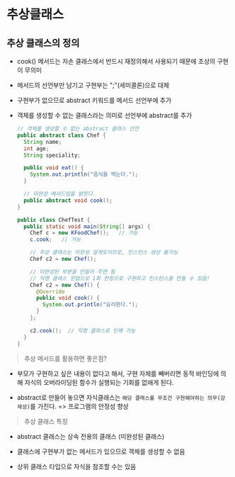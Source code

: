 # 추상클래스

## 추상 클래스의 정의

- cook() 메서드는 자손 클래스에서 반드시 재정의해서 사용되기 때문에 조상의 구현이 무의미

- 메서드의 선언부만 남기고 구현부는 ";"(세미콜론)으로 대체

- 구현부가 없으므로 abstract 키워드를 메서드 선언부에 추가

- 객체를 생성할 수 없는 클래스라는 의미로 선언부에 abstract를 추가

  ```java
  // 객체를 생성할 수 없는 abstract 클래스 선언
  public abstract class Chef {
    String name;
    int age;
    String speciality;

    public void eat() {
      System.out.println("음식을 먹는다.");
    }

    // 미완성 메서드임을 밝힌다.
    public abstract void cook();
  }
  ```

  ```java
  public class ChefTest {
    public static void main(String[] args) {
      Chef c = new KFoodChef();   // 가능
      c.cook;   // 가능

      // 추상 클래스는 미완성 설계도이므로, 인스턴스 생성 불가능
      Chef c2 = new Chef();   

      // 미완성된 부분을 만들어 주면 됨
      // 익명 클래스 문법으로 1회 한정으로 구현하고 인스턴스를 만들 수 있음!
      Chef c2 = new Chef() {
        @Override
        public void cook() {
          System.out.println("요리한다.");
        }
      };

      c2.cook();  // 익명 클래스로 인해 가능
    }
  }
  ```

> 추상 메서드를 활용하면 좋은점?

- 부모가 구현하고 싶은 내용이 없다고 해서, 구현 자체를 빼버리면 동적 바인딩에 의해 자식의 오버라이딩된 함수가 실행되는 기회를 없애게 된다. 

- abstract로 만들어 놓으면 자식클래스는 `해당 클래스를 무조건 구현해야하는 의무(강제성)`를 가진다. => 프로그램의 안정성 향상

> 추상 클래스 특징

- abstract 클래스는 상속 전용의 클래스 (미완성된 클래스)

- 클래스에 구현부가 없는 메서드가 있으므로 객체를 생성할 수 없음

- 상위 클래스 타입으로 자식을 참조할 수는 있음
